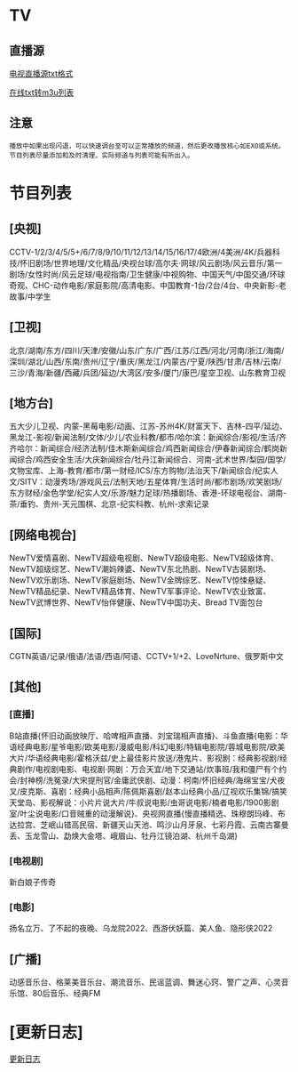 # TV

## 直播源
[电视直播源txt格式](https://mirror.ghproxy.com/raw.githubusercontent.com/Nekori/TV/master/A_TV.txt)

[在线txt转m3u列表](https://live.fanmingming.com/txt2m3u/)

## 注意
    播放中如果出现闪退，可以快速调台至可以正常播放的频道，然后更改播放核心如EXO或系统。
    节目列表尽量添加和及时清理，实际频道与列表可能有所出入。

# 节目列表
## \[央视]
CCTV-1/2/3/4/5/5+/6/7/8/9/10/11/12/13/14/15/16/17/4欧洲/4美洲/4K/兵器科技/怀旧剧场/世界地理/文化精品/央视台球/高尔夫·网球/风云剧场/风云音乐/第一剧场/女性时尚/风云足球/电视指南/卫生健康/中视购物、中国天气/中国交通/环球奇观、CHC-动作电影/家庭影院/高清电影、中国教育-1台/2台/4台、中央新影-老故事/中学生

## \[卫视]
北京/湖南/东方/四川/天津/安徽/山东/广东/广西/江苏/江西/河北/河南/浙江/海南/深圳/湖北/山西/东南/贵州/辽宁/重庆/黑龙江/内蒙古/宁夏/陕西/甘肃/吉林/云南/三沙/青海/新疆/西藏/兵团/延边/大湾区/安多/厦门/康巴/星空卫视、山东教育卫视

## \[地方台]
五大少儿卫视、内蒙-黑莓电影/动画、江苏-苏州4K/财富天下、吉林-四平/延边、黑龙江-影视/新闻法制/文体/少儿/农业科教/都市/哈尔滨：新闻综合/影视/生活/齐齐哈尔：新闻综合/经济法制/佳木斯新闻综合/鸡西新闻综合/伊春新闻综合/鹤岗新闻综合/鸡西安全生活/大庆新闻综合/牡丹江新闻综合、河南-武术世界/梨园/国学/文物宝库、上海-教育/都市/第一财经/ICS/东方购物/法治天下/新闻综合/纪实人文/SITV：动漫秀场/游戏风云/法制天地/五星体育/生活时尚/都市剧场/欢笑剧场/东方财经/金色学堂/纪实人文/乐游/魅力足球/热播剧场、香港-环球电视台、湖南-茶/垂钓、贵州-天元围棋、北京-纪实科教、杭州-求索记录

## \[网络电视台]
NewTV爱情喜剧、NewTV超级电视剧、NewTV超级电影、NewTV超级体育、NewTV超级综艺、NewTV潮妈辣婆、NewTV东北热剧、NewTV古装剧场、NewTV欢乐剧场、NewTV家庭剧场、NewTV金牌综艺、NewTV惊悚悬疑、NewTV精品纪录、NewTV精品体育、NewTV军事评论、NewTV农业致富、NewTV武博世界、NewTV怡伴健康、NewTV中国功夫、Bread TV面包台

## \[国际]
CGTN英语/记录/俄语/法语/西语/阿语、CCTV+1/+2、LoveNrture、俄罗斯中文

## \[其他]
### \[直播]
B站直播{怀旧动画放映厅、哈啤相声直播、刘宝瑞相声直播}、斗鱼直播{电影：华语经典电影/星爷电影/欧美电影/漫威电影/科幻电影/特辑电影院/蓉城电影院/欧美大片/华语经典电影/霍格沃兹/史上最佳影片放送/港鬼片、影视剧：经典影视剧/经典剧作/电视剧电影、电视剧·网剧：万合天宜/地下交通站/炊事班/我和僵尸有个约会/封神榜/洗冤录/大宋提刑官/金庸武侠剧、动漫：柯南/怀旧经典/海绵宝宝/犬夜叉/皮克斯、喜剧：经典小品相声/陈佩斯喜剧/赵本山经典小品/辽视欢乐集锦/搞笑天堂岛、影视解说：小片片说大片/牛叔说电影/虫哥说电影/楠者电影/1900影剧室/叶尘说电影/口音贼重的动漫解说}、央视网直播{慢直播精选、珠穆朗玛峰、布达拉宫、芝岷山错高民宿、新疆天山天池、鸣沙山月牙泉、七彩丹霞、云南古寨曼丢、玉龙雪山、勐焕大金塔、峨眉山、牡丹江镜泊湖、杭州千岛湖}
### \[电视剧]
新白娘子传奇
### \[电影]
扬名立万、了不起的夜晚、乌龙院2022、西游伏妖篇、美人鱼、隐形侠2022

## \[广播]
动感音乐台、格莱美音乐台、潮流音乐、民谣蓝调、舞迷心窍、警广之声、心灵音乐馆、80后音乐、经典FM

# \[更新日志]
[更新日志](Update.log ':include')